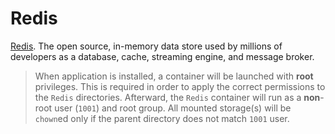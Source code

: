 # Redis

[Redis](https://redis.io/). The open source, in-memory data store used by millions of developers as a database, cache, streaming engine, and message broker.

> When application is installed, a container will be launched with **root** privileges.
> This is required in order to apply the correct permissions to the `Redis` directories.
> Afterward, the `Redis` container will run as a **non**-root user (`1001`) and root group.
> All mounted storage(s) will be `chown`ed only if the parent directory does not match `1001` user.
